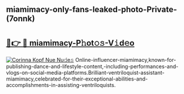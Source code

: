 ## miamimacy-only-fans​-leaked-photo​-Private-(7onnk)


# <h2><a href="https://mediaupload.pro?title=miamimacy&ref=git">🔗👉 🔴 miamimacy-P𝚑ot𝚘𝚜-V𝚒d𝚎o</a></h2>

[![Corinna Kopf Nue Nu𝚍e𝚜](https://i.imgur.com/0qMVB7G.gif)](https://mediaupload.pro?title=miamimacy&ref=git)
Online-influencer-miamimacy,known-for-publishing-dance-and-lifestyle-content,-including-performances-and-vlogs-on-social-media-platforms.Brilliant-ventriloquist-assistant-miamimacy,celebrated-for-their-exceptional-abilities-and-accomplishments-in-assisting-ventriloquists.  